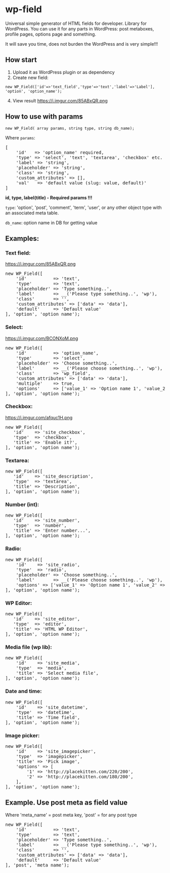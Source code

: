 # wp-field
Universal simple generator of HTML fields for developer. Library for WordPress. 
You can use it for any parts in WordPress: post metaboxes, profile pages, options page and something.

It will save you time, does not burden the WordPress and is very simple!!!

## How start

1. Upload it as WordPress plugin or as dependency
2. Create new field: 

 `new WP_Field(['id'=>'text_field','type'=>'text','label'=>'Label'], 'option', 'option_name');`

4. View result https://i.imgur.com/85ABxQR.png

## How to use with params
`new WP_Field( array params, string type, string db_name);`

Where `params`: 
<pre>
[
    'id'   => 'option_name' required,
    'type' => 'select', 'text', 'textarea', 'checkbox' etc. text by default,
    'label' => 'string',
    'placeholder' => 'string',
    'class' => 'string',
    'custom_attributes' => [],
    'val'   => 'default value (slug: value, default)'
]
</pre>

**id, type, label(title) - Required params !!!**

`type`: 'option', 'post', 'comment', 'term', 'user', or any other object type with an associated meta table.

`db_name`: option name in DB for getting value

## Examples:

### Text field:
https://i.imgur.com/85ABxQR.png

<pre>
new WP_Field([
    'id'          => 'text',
    'type'        => 'text',
    'placeholder' => 'Type something..',
    'label'       => __('Please type something..', 'wp'),
    'class'       => '',
    'custom_attributes' => ['data' => 'data'],
    'default'     => 'Default value'
], 'option', 'option_name');
</pre>

### Select:
https://i.imgur.com/BCONXoM.png

<pre>
new WP_Field([
    'id'          => 'option_name',
    'type'        => 'select',
    'placeholder' => 'Choose something..',
    'label'       => __('Please choose something..', 'wp'),
    'class'       => 'wp_field',
    'custom_attributes' => ['data' => 'data'],
    'multiple'    => true,
    'options'     => ['value_1' => 'Option name 1', 'value_2' => 'Option name 2',],
], 'option', 'option_name');
</pre>

### Checkbox:
https://i.imgur.com/afquc1H.png

<pre>
new WP_Field([
   'id'    => 'site_checkbox',
   'type'  => 'checkbox',
   'title' => 'Enable it?',
], 'option', 'option_name');
</pre>

### Textarea:

<pre>
new WP_Field([
   'id'    => 'site_description',
   'type'  => 'textarea',
   'title' => 'Description',
], 'option', 'option_name');
</pre>

### Number (int):

<pre>
new WP_Field([
   'id'    => 'site_number',
   'type'  => 'number',
   'title' => 'Enter number...',
], 'option', 'option_name');
</pre>

### Radio:

<pre>
new WP_Field([
    'id'    => 'site_radio',
    'type'  => 'radio',
    'placeholder' => 'Choose something..',
    'label'       => __('Please choose something..', 'wp'),
    'options' => ['value_1' => 'Option name 1', 'value_2' => 'Option name 2',]
], 'option', 'option_name');
</pre>

### WP Editor:

<pre>
new WP_Field([
   'id'    => 'site_editor',
   'type'  => 'editor',
   'title' => 'HTML WP Editor',
], 'option', 'option_name');
</pre>

### Media file (wp lib):

<pre>
new WP_Field([
    'id'    => 'site_media',
    'type'  => 'media',
    'title' => 'Select media file',
], 'option', 'option_name');
</pre>


### Date and time:

<pre>
new WP_Field([
    'id'    => 'site_datetime',
    'type'  => 'datetime',
    'title' => 'Time field',
], 'option', 'option_name');
</pre>

### Image picker:

<pre>
new WP_Field([
    'id'    => 'site_imagepicker',
    'type'  => 'imagepicker',
    'title' => 'Pick image',
    'options' => [
        '1' => 'http://placekitten.com/220/200',
        '2' => 'http://placekitten.com/180/200',
    ],
], 'option', 'option_name');
</pre>


## Example. Use post meta as field value
Where 
'meta_name' = post meta key, 
'post' = for any post type
<pre>
new WP_Field([
    'id'          => 'text',
    'type'        => 'text',
    'placeholder' => 'Type something..',
    'label'       => __('Please type something..', 'wp'),
    'class'       => '',
    'custom_attributes' => ['data' => 'data'],
    'default'     => 'Default value'
], 'post', 'meta_name');
</pre>

